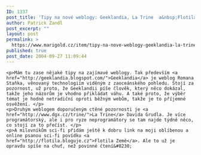 ```yaml
---
ID: 1337
post_title: 'Tipy na nové weblogy: Geeklandia, La Trine  a&nbsp;Flotila'
author: Patrick Zandl
post_excerpt: ""
layout: post
permalink: >
  https://www.marigold.cz/item/tipy-na-nove-weblogy-geeklandia-la-trine-a-flotila
published: true
post_date: 2004-09-27 11:09:44
---
```

	<p>Mám tu zase nějaké tipy na zajímavé weblogy. Tak především <a href="http://geeklandia.blogspot.com/">Geeklandia</a> je weblog Romana Staňka, věnovaný technologiím viděným z zaoceánského pohledu. Stojí za pozornost, už proto, že Geeklandii píše člověk, který něco dokázal, takže jeho názorům je vhodno přikládat váhu. A také proto, že výběr témat je hodně netradiční oproti běžným webům, takže je to příjemné osvěžení. </p>
	<p>Druhým weblogem doporučeným ctěné pozornosti je <a href="http://www.dgx.cz/trine/">La Trine</a> Davida Grudla. Je více programátorský, ale i pro ryze neprogramátory se tam najde týdně něco, co stojí za to přečíst. </p>
	<p>A milovníkům sci-fi přidám ještě k dobru link na moji oblíbenou a online psanou sci-fi povídku <a href="http://flotila.bloguje.cz">Flotila Země</a>. Ale to už je opravdu spíše na chuť, než povinné čtení&#8230;
</p>
